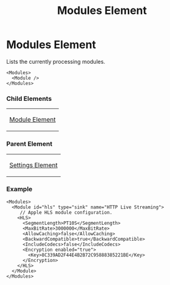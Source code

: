 ﻿---
title: Modules Element
TOCTitle: Modules Element
ms:assetid: 8716d579-56d4-4cfc-9e2d-544cdfa314e8
ms:mtpsurl: https://msdn.microsoft.com/en-us/library/Hh547049(v=VS.90)
ms:contentKeyID: 37836890
ms.date: 05/02/2012
mtps_version: v=VS.90
---

# Modules Element

Lists the currently processing modules.

    <Modules>
      <Module />
    </Modules>

### Child Elements

<table>
<colgroup>
<col style="width: 100%" />
</colgroup>
<tbody>
<tr class="odd">
<td><p><a href="module-element.md">Module Element</a></p></td>
</tr>
</tbody>
</table>


### Parent Element

<table>
<colgroup>
<col style="width: 100%" />
</colgroup>
<tbody>
<tr class="odd">
<td><p><a href="settings-element.md">Settings Element</a></p></td>
</tr>
</tbody>
</table>


### Example

    <Modules>
      <Module id="hls" type="sink" name="HTTP Live Streaming">
         // Apple HLS module configuration. 
        <HLS>
          <SegmentLength>PT10S</SegmentLength>
          <MaxBitRate>3000000</MaxBitRate>
          <AllowCaching>false</AllowCaching>
          <BackwardCompatible>true</BackwardCompatible>
          <IncludeCodecs>false</IncludeCodecs>
          <Encryption enabled="true">
            <Key>8C339AD2F44E4B2B72C95888385221BE</Key>
          </Encryption>
        </HLS>
      </Module>
    </Modules>

